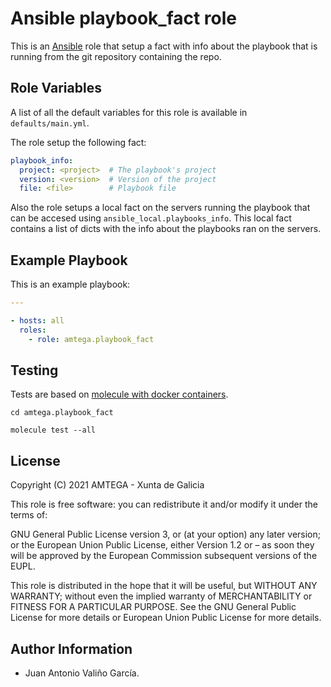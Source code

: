 # Ansible playbook_fact role

This is an [Ansible](http://www.ansible.com) role that setup a fact with info about the playbook that is running from the git repository containing the repo.

## Role Variables

A list of all the default variables for this role is available in `defaults/main.yml`.

The role setup the following fact:

```yaml
playbook_info:
  project: <project>  # The playbook's project
  version: <version>  # Version of the project
  file: <file>        # Playbook file
```

Also the role setups a local fact on the servers running the playbook that can be accesed using `ansible_local.playbooks_info`. This local fact contains a list of dicts with the info about the playbooks ran on the servers.

## Example Playbook

This is an example playbook:

```yaml
---

- hosts: all
  roles:
    - role: amtega.playbook_fact
```

## Testing

Tests are based on [molecule with docker containers](https://molecule.readthedocs.io/en/latest/installation.html).

```shell
cd amtega.playbook_fact

molecule test --all
```

## License

Copyright (C) 2021 AMTEGA - Xunta de Galicia

This role is free software: you can redistribute it and/or modify it under the terms of:

GNU General Public License version 3, or (at your option) any later version; or the European Union Public License, either Version 1.2 or – as soon they will be approved by the European Commission ­subsequent versions of the EUPL.

This role is distributed in the hope that it will be useful, but WITHOUT ANY WARRANTY; without even the implied warranty of MERCHANTABILITY or FITNESS FOR A PARTICULAR PURPOSE.  See the GNU General Public License for more details or European Union Public License for more details.

## Author Information

- Juan Antonio Valiño García.
